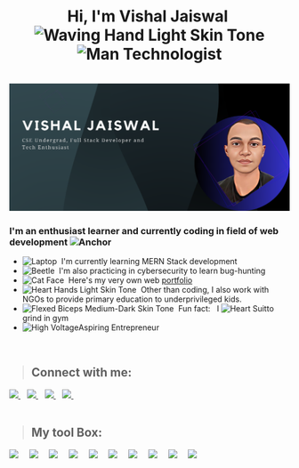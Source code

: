 <h1 align="center">
    <b>Hi, I'm Vishal Jaiswal&nbsp<img src="https://raw.githubusercontent.com/Tarikul-Islam-Anik/Animated-Fluent-Emojis/master/Emojis/Hand%20gestures/Waving%20Hand%20Light%20Skin%20Tone.png" alt="Waving Hand Light Skin Tone" width="40" height="40"/>
    <img src="https://raw.githubusercontent.com/Tarikul-Islam-Anik/Animated-Fluent-Emojis/master/Emojis/People/Man%20Technologist.png" alt="Man Technologist" width="40" height="40" /></b>
</h1>
<br>
<img src="img1.png"></img>
<br>
<h3>I'm an enthusiast learner and currently coding in field of web development&nbsp<img src="https://raw.githubusercontent.com/Tarikul-Islam-Anik/Animated-Fluent-Emojis/master/Emojis/Travel%20and%20places/Anchor.png" alt="Anchor" width="25" height="25" /></h3>
<ul>
    <li><img src="https://raw.githubusercontent.com/Tarikul-Islam-Anik/Animated-Fluent-Emojis/master/Emojis/Objects/Laptop.png" alt="Laptop" width="25" height="25" />&nbsp&nbspI'm currently learning MERN Stack development</li>
    <li><img src="https://raw.githubusercontent.com/Tarikul-Islam-Anik/Animated-Fluent-Emojis/master/Emojis/Animals/Beetle.png" alt="Beetle" width="25" height="25" />&nbsp&nbspI'm also practicing in cybersecurity  to learn bug-hunting</li>
    <li><img src="https://raw.githubusercontent.com/Tarikul-Islam-Anik/Animated-Fluent-Emojis/master/Emojis/Animals/Cat%20Face.png" alt="Cat Face" width="25" height="25" />&nbsp&nbspHere's my very own web <a href="https://vishaljx.me/">portfolio</a></li>
    <li><img src="https://raw.githubusercontent.com/Tarikul-Islam-Anik/Animated-Fluent-Emojis/master/Emojis/Hand%20gestures/Heart%20Hands%20Light%20Skin%20Tone.png" alt="Heart Hands Light Skin Tone" width="25" height="25" />&nbsp&nbspOther than coding, I also work with NGOs to provide primary education to underprivileged kids.</li>
    <li><img src="https://raw.githubusercontent.com/Tarikul-Islam-Anik/Animated-Fluent-Emojis/master/Emojis/Hand%20gestures/Flexed%20Biceps%20Medium-Dark%20Skin%20Tone.png" alt="Flexed Biceps Medium-Dark Skin Tone" width="25" height="25" />&nbsp&nbspFun fact: &nbsp I <img src="https://raw.githubusercontent.com/Tarikul-Islam-Anik/Animated-Fluent-Emojis/master/Emojis/Activities/Heart%20Suit.png" alt="Heart Suit" width="25" height="25" />to grind in gym</li>
    <li><img src="https://raw.githubusercontent.com/Tarikul-Islam-Anik/Animated-Fluent-Emojis/master/Emojis/Travel%20and%20places/High%20Voltage.png" alt="High Voltage" width="25" height="25" />Aspiring Entrepreneur</li>
</ul>
<br>

> ## Connect with me:
  <a href="itsmevishal360@gmail.com">
    <img src="https://img.shields.io/badge/Gmail-D14836?style=for-the-badge&logo=gmail&logoColor=white" />
  </a>&nbsp;&nbsp;
    <a href="https://www.linkedin.com/in/vishal-jaiswal-214661226/">
    <img src="https://img.shields.io/badge/linkedin-%230077B5.svg?&style=for-the-badge&logo=linkedin&logoColor=white" />
  </a>&nbsp;&nbsp;
    <a href="https://www.instagram.com/https.vishal.jx/">
    <img src="https://img.shields.io/badge/Instagram-E4405F?style=for-the-badge&logo=instagram&logoColor=white" />
  </a>&nbsp;&nbsp;
    <a href="https://twitter.com/https_vishaljx">
    <img src="https://img.shields.io/badge/Twitter-1DA1F2?style=for-the-badge&logo=twitter&logoColor=white" />
  </a>&nbsp;&nbsp;

<br>
<br>

> ## My tool Box:
<p float="left">
    <img src="https://img.shields.io/badge/JavaScript-323330?style=for-the-badge&logo=javascript&logoColor=F7DF1E" >&nbsp&nbsp&nbsp&nbsp
    <img src="https://img.shields.io/badge/Node.js-339933?style=for-the-badge&logo=nodedotjs&logoColor=white">&nbsp&nbsp&nbsp&nbsp
    <img src="https://img.shields.io/badge/React-20232A?style=for-the-badge&logo=react&logoColor=61DAFB">&nbsp&nbsp&nbsp&nbsp
    <img src="https://img.shields.io/badge/Express.js-000000?style=for-the-badge&logo=express&logoColor=white" >&nbsp&nbsp&nbsp&nbsp
    <img src="https://img.shields.io/badge/MongoDB-4EA94B?style=for-the-badge&logo=mongodb&logoColor=white">&nbsp&nbsp&nbsp&nbsp
    <img src="https://img.shields.io/badge/CSS3-1572B6?style=for-the-badge&logo=css3&logoColor=white">&nbsp&nbsp&nbsp&nbsp
    <img src="https://img.shields.io/badge/HTML5-E34F26?style=for-the-badge&logo=html5&logoColor=white">&nbsp&nbsp&nbsp&nbsp
    <img src="	https://img.shields.io/badge/C%2B%2B-00599C?style=for-the-badge&logo=c%2B%2B&logoColor=white">&nbsp&nbsp&nbsp&nbsp
    <img src="https://img.shields.io/badge/VSCode-0078D4?style=for-the-badge&logo=visual%20studio%20code&logoColor=white">&nbsp&nbsp&nbsp&nbsp
    <img src="https://img.shields.io/badge/GitHub-100000?style=for-the-badge&logo=github&logoColor=white">&nbsp&nbsp
</p>
<br>


